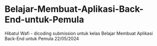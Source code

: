 # Belajar-Membuat-Aplikasi-Back-End-untuk-Pemula
Hibatul Wafi - dicoding submission untuk kelas Belajar Membuat Aplikasi Back-End untuk Pemula
22/05/2024
